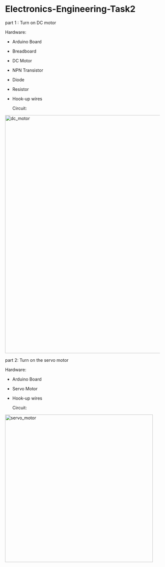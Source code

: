 # Electronics-Engineering-Task2
part 1 :
Turn on DC motor 

Hardware:
- Arduino Board
- Breadboard
- DC Motor
- NPN Transistor
- Diode
- Resistor
- Hook-up wires
  
  Circuit:

<img width="776" alt="dc_motor" src="https://github.com/LuluwaM/Electronics-Engineering-Task2/assets/113927014/6f84f57c-743e-44a5-8785-c6a790849f52">


  part 2:
  Turn on the servo motor

  Hardware:
- Arduino Board
- Servo Motor
- Hook-up wires
  
  Circuit:

<img width="481" alt="servo_motor" src="https://github.com/LuluwaM/Electronics-Engineering-Task2/assets/113927014/db9d60fe-3224-4c63-a45c-e497a3820f76">


